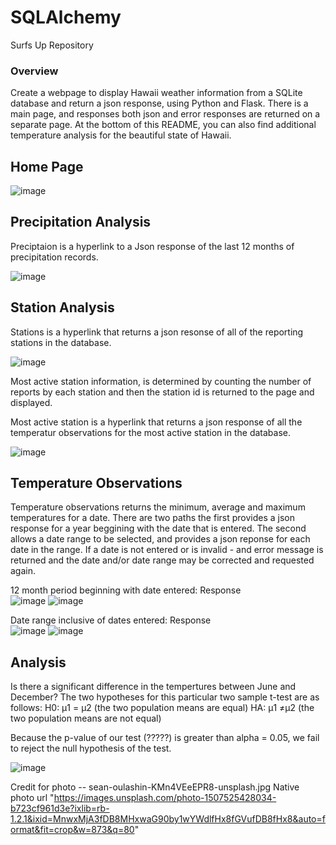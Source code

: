 # SQLAlchemy
Surfs Up Repository 

### Overview

Create a webpage to display Hawaii weather information from a SQLite database and return a json response, using Python and Flask. There is a main page, and responses both json and error responses are returned on a separate page.  At the bottom of this README, you can also find additional temperature analysis for the beautiful state of Hawaii.  

## Home Page 

![image](https://user-images.githubusercontent.com/98897041/169849001-f662375e-fd2b-4217-92ac-b25eb4365dc4.png)

## Precipitation Analysis
Preciptaion is a hyperlink to a Json response of the last 12 months of precipitation records.

![image](https://user-images.githubusercontent.com/98897041/169850180-fc3157d9-bd08-491e-ba3a-1863d2fd160a.png)

## Station Analysis
Stations is a hyperlink that returns a json resonse of all of the reporting stations in the database.

![image](https://user-images.githubusercontent.com/98897041/169850652-de98e1f9-817c-4ea3-b0bb-a91ecc7f3c20.png)

Most active station information, is determined by counting the number of reports by each station and then the station id is returned to the page and displayed. 

Most active station is a hyperlink that returns a json response of all the temperatur observations for the most active station in the database.

![image](https://user-images.githubusercontent.com/98897041/169851502-797104dc-3b02-4b10-8fdb-c77a44422e9e.png)

## Temperature Observations  

Temperature observations returns the minimum, average and maximum temperatures for a date. There are two paths the first provides a json response for a year beggining with the date that is entered. The second allows a date range to be selected, and provides a json reponse for each date in the range. If a date is not entered or is invalid - and error message is returned and the date and/or date range may be corrected and requested again. 

12 month period beginning with date entered:      Response  
![image](https://user-images.githubusercontent.com/98897041/169853271-9057aab1-03dc-4415-825b-bc7231b96ffc.png)
![image](https://user-images.githubusercontent.com/98897041/169853401-3bfd6275-de38-414d-9083-6f97c547b665.png)

Date range inclusive of dates entered:            Response  
![image](https://user-images.githubusercontent.com/98897041/169854335-d5a11cd2-b40f-44fe-9166-0542afc1f30f.png)
![image](https://user-images.githubusercontent.com/98897041/169854440-6f7734c5-e9d1-4203-93cf-5cab38254152.png)



## Analysis  

Is there a significant difference in the tempertures between June and December?
The two hypotheses for this particular two sample t-test are as follows:
H0: µ1 = µ2 (the two population means are equal)
HA: µ1 ≠µ2 (the two population means are not equal)

Because the p-value of our test (?????) is greater than alpha = 0.05, we fail to reject the null hypothesis of the test.

![image](https://user-images.githubusercontent.com/98897041/169856331-55969915-66db-40ce-b2e4-a64f5c3e72f9.png)




Credit for photo -- sean-oulashin-KMn4VEeEPR8-unsplash.jpg
Native photo url "https://images.unsplash.com/photo-1507525428034-b723cf961d3e?ixlib=rb-1.2.1&ixid=MnwxMjA3fDB8MHxwaG90by1wYWdlfHx8fGVufDB8fHx8&auto=format&fit=crop&w=873&q=80"
